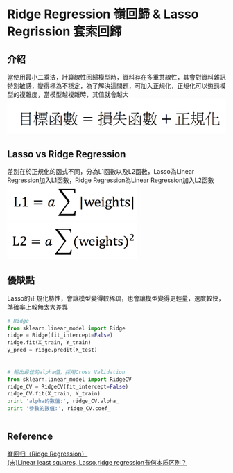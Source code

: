# Ridge Regression 嶺回歸 & Lasso Regrission 套索回歸
## 介紹
當使用最小二乘法，計算線性回歸模型時，資料存在多重共線性，其會對資料雜訊特別敏感，變得極為不穩定，為了解決這問題，可加入正規化，正規化可以懲罰模型的複雜度，當模型越複雜時，其值就會越大
<br><img src="目標函數.png" width="600" alt="目標函數" title="目標函數">

## Lasso vs Ridge Regression
差別在於正規化的函式不同，分為L1函數以及L2函數，Lasso為Linear Regression加入L1函數，Ridge Regression為Linear Regression加入L2函數
<br><img src="L1.png" width="300" alt="L1" title="L1">
<br><img src="L2.png" width="300" alt="L2" title="L2">

## 優缺點
Lasso的正規化特性，會讓模型變得較稀疏，也會讓模型變得更輕量，速度較快，準確率上較無太大差異

```python
# Ridge
from sklearn.linear_model import Ridge
ridge = Ridge(fit_intercept=False)
ridge.fit(X_train, Y_train)
y_pred = ridge.predit(X_test)


# 輸出最佳的alpha值，採用Cross Validation
from sklearn.linear_model import RidgeCV
ridge_CV = RidgeCV(fit_intercept=False)
ridge_CV.fit(X_train, Y_train)
print 'alpha的數值:', ridge_CV.alpha_
print '參數的數值:', ridge_CV.coef_
```

```python

```

## Reference
[脊回归（Ridge Regression）](https://blog.csdn.net/daunxx/article/details/51578787)
<br>[(未)Linear least squares, Lasso,ridge regression有何本质区别？](https://www.zhihu.com/question/38121173)
